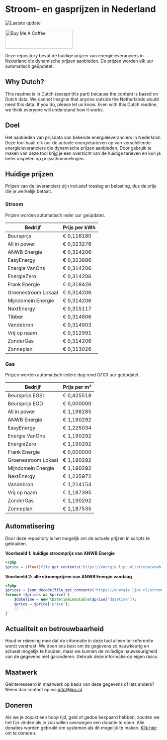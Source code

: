 # Stroom- en gasprijzen in Nederland

![Laatste update](https://img.shields.io/badge/laatste%20update-2023--11--09%2015%3A00%20CET-brightgreen)

<a href="https://www.buymeacoffee.com/Lars-" target="_blank"><img src="https://cdn.buymeacoffee.com/buttons/v2/default-orange.png" alt="Buy Me A Coffee" height="60" style="height: 60px !important;width: 217px !important;" ></a>

Deze repository bevat de huidige prijzen van energieleveranciers in Nederland die dynamische prijzen aanbieden. De prijzen worden elk uur automatisch geüpdatet.

## Why Dutch?

This readme is in Dutch (except this part) because the content is based on Dutch data. We cannot imagine that anyone outside the Netherlands would need this data. If you do, please let us know. Even with this Dutch readme, we think
everyone will understand how it works.

## Doel

Het aanbieden van prijsdata van bekende energieleveranciers in Nederland. Deze tool haalt elk uur de actuele energietarieven op van verschillende energieleveranciers die dynamische prijzen aanbieden. Door gebruik te maken van deze tool
krijg je een overzicht van de huidige tarieven en kun je beter inspelen op prijsschommelingen.

## Huidige prijzen

Prijzen van de leveranciers zijn inclusief toeslag en belasting, dus de prijs die je werkelijk betaalt.

### Stroom

Prijzen worden automatisch ieder uur geüpdatet.

 Bedrijf | Prijs per kWh 
---------|---------------
Beursprijs | € 0,116180
All in power | € 0,323276
ANWB Energie | € 0,314206
EasyEnergy | € 0,323886
Energie VanOns | € 0,314206
EnergieZero | € 0,314206
Frank Energie | € 0,318426
Groenestroom Lokaal | € 0,314206
Mijndomein Energie | € 0,314206
NextEnergy | € 0,315117
Tibber | € 0,314806
Vandebron | € 0,314903
Vrij op naam | € 0,312991
ZonderGas | € 0,314206
Zonneplan | € 0,313026


### Gas

Prijzen worden automatisch iedere dag rond 07.00 uur geüpdatet.

 Bedrijf | Prijs per m³ 
---------|--------------
Beursprijs EGSI | € 0,425518
Beursprijs EOD | € 0,000000
All in power | € 1,198285
ANWB Energie | € 1,190292
EasyEnergy | € 1,225034
Energie VanOns | € 1,190292
EnergieZero | € 1,190292
Frank Energie | € 0,000000
Groenestroom Lokaal | € 1,190292
Mijndomein Energie | € 1,190292
NextEnergy | € 1,235972
Vandebron | € 1,214154
Vrij op naam | € 1,187395
ZonderGas | € 1,190292
Zonneplan | € 1,187535


## Automatisering

Door deze repository is het mogelijk om de actuele prijzen in scripts te gebruiken.

**Voorbeeld 1: huidige stroomprijs van ANWB Energie**

```php
<?php
$price = (float)file_get_contents('https://energie.ljpc.nl/stroom/anwb-energie-nu.txt');

```

**Voorbeeld 2: alle stroomprijzen van ANWB Energie vandaag**

```php
<?php
$prices = json_decode(file_get_contents('https://energie.ljpc.nl/stroom/all-in-power-vandaag.json'),true);
foreach ($prices as $price) {
    $dateTime = new \DateTimeImmutable($price['datetime']);
    $price = $price['price'];
    // ...
}
```

## Actualiteit en betrouwbaarheid

Houd er rekening mee dat de informatie in deze tool alleen ter referentie wordt verstrekt. We doen ons best om de gegevens zo nauwkeurig en actueel mogelijk te houden, maar we kunnen de volledige nauwkeurigheid van de gegevens niet
garanderen. Gebruik deze informatie op eigen risico.

## Maatwerk

Geïnteresseerd in maatwerk op basis van deze gegevens of iets anders? Neem dan contact op
via [info@ljpc.nl](mailto:info@ljpc.nl?subject=Energie%20prijzen).

## Doneren

Als we je zojuist een hoop tijd, geld of gedoe bespaard hebben, zouden we het fijn vinden als je zou willen overwegen een
donatie te doen. Alle donaties worden gebruikt om systemen als dit mogelijk te
maken. [Klik hier](https://www.buymeacoffee.com/Lars-) om te doneren.

